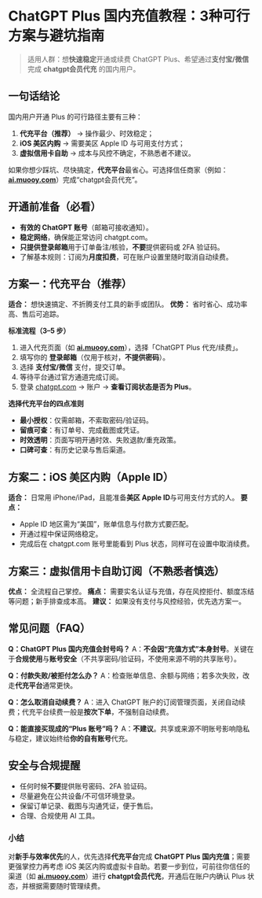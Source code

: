 # ChatGPT Plus 国内充值教程：3种可行方案与避坑指南

> 适用人群：想**快速稳定**开通或续费 ChatGPT Plus、希望通过**支付宝/微信**完成 **chatgpt会员代充** 的国内用户。

## 一句话结论

国内用户开通 Plus 的可行路径主要有三种：

1. **代充平台（推荐）** → 操作最少、时效稳定；
2. **iOS 美区内购** → 需要美区 Apple ID 与可用支付方式；
3. **虚拟信用卡自助** → 成本与风控不确定，不熟悉者不建议。

如果你想少踩坑、尽快搞定，**代充平台**最省心。可选择信任商家（例如：**[ai.muooy.com](https://ai.muooy.com)**）完成“chatgpt会员代充”。



## 开通前准备（必看）

* **有效的 ChatGPT 账号**（邮箱可接收通知）。
* **稳定网络**，确保能正常访问 chatgpt.com。
* **只提供登录邮箱**用于订单备注/核验，**不要**提供密码或 2FA 验证码。
* 了解基本规则：订阅为**月度扣费**，可在账户设置里随时取消自动续费。


## 方案一：代充平台（推荐）

**适合：** 想快速搞定、不折腾支付工具的新手或团队。
**优势：** 省时省心、成功率高、售后可追踪。

**标准流程（3–5 步）**

1. 进入代充页面（如 **[ai.muooy.com](https://ai.muooy.com)**），选择「ChatGPT Plus 代充/续费」。
2. 填写你的 **登录邮箱**（仅用于核对，**不提供密码**）。
3. 选择 **支付宝/微信** 支付，提交订单。
4. 等待平台通过官方通道完成订阅。
5. 登录 [chatgpt.com](https://chatgpt.com) → 账户 → **查看订阅状态是否为 Plus**。

**选择代充平台的四点准则**

* **最小授权**：仅需邮箱，不索取密码/验证码。
* **留痕可查**：有订单号、完成截图或凭证。
* **时效透明**：页面写明开通时效、失败退款/重充政策。
* **口碑可查**：有历史记录与售后渠道。


## 方案二：iOS 美区内购（Apple ID）

**适合：** 日常用 iPhone/iPad，且能准备**美区 Apple ID**与可用支付方式的人。
**要点：**

* Apple ID 地区需为“美国”，账单信息与付款方式要匹配。
* 开通过程中保证网络稳定。
* 完成后在 chatgpt.com 账号里能看到 Plus 状态，同样可在设置中取消续费。

## 方案三：虚拟信用卡自助订阅（不熟悉者慎选）

**优点：** 全流程自己掌控。
**痛点：** 需要实名认证与充值，存在风控拒付、额度冻结等问题；新手排查成本高。
**建议：** 如果没有支付与风控经验，优先选方案一。



## 常见问题（FAQ）

**Q：ChatGPT Plus 国内充值会封号吗？**
A：**不会因“充值方式”本身封号**。关键在于**合规使用**与**账号安全**（不共享密码/验证码，不使用来源不明的共享账号）。

**Q：付款失败/被拒付怎么办？**
A：检查账单信息、余额与网络；若多次失败，改走**代充平台**通常更快。

**Q：怎么取消自动续费？**
A：进入 ChatGPT 账户的订阅管理页面，关闭自动续费；代充平台续费一般是**按次下单**，不强制自动续费。

**Q：能直接买现成的“Plus 账号”吗？**
A：**不建议**。共享或来源不明账号影响隐私与稳定，建议始终给**你的自有账号**代充。


## 安全与合规提醒

* 任何时候**不要**提供账号密码、2FA 验证码。
* 尽量避免在公共设备/不可信环境登录。
* 保留订单记录、截图与沟通凭证，便于售后。
* 合理、合规使用 AI 工具。

### 小结

对**新手与效率优先**的人，优先选择**代充平台**完成 **ChatGPT Plus 国内充值**；需要更强掌控力再考虑 iOS 美区内购或虚拟卡自助。若要一步到位，可前往你信任的渠道（如 **[ai.muooy.com](https://ai.muooy.com)**）进行 **chatgpt会员代充**，开通后在账户内确认 Plus 状态，并根据需要随时管理续费。
